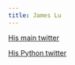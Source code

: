 ```yaml
---
title: James Lu
---
```

[His main twitter](https://twitter.com/jamest_lu)

[His Python twitter](https://twitter.com/TopTierPython)

